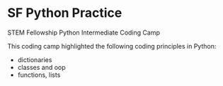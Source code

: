 # SF Python Practice
 STEM Fellowship Python Intermediate Coding Camp

This coding camp highlighted the following coding principles in Python:
- dictionaries
- classes and oop
- functions, lists
